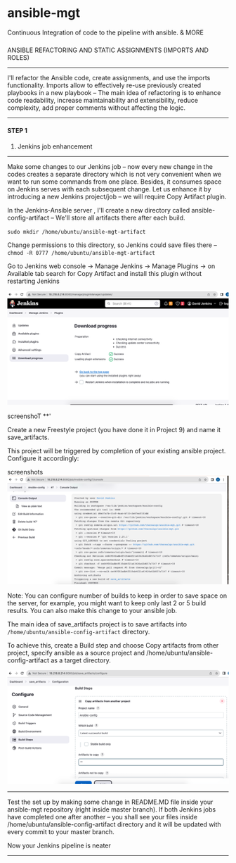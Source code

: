# ansible-mgt
Continuous Integration of code to the pipeline with  ansible. & MORE

#####
ANSIBLE REFACTORING AND STATIC ASSIGNMENTS (IMPORTS AND ROLES)

---
I'll refactor the  Ansible code, create assignments, and use the imports functionality. Imports allow to effectively re-use previously created playbooks in a new playbook – 
The main idea of refactoring is to enhance code readability, increase maintainability and extensibility, reduce complexity, add proper comments without affecting the logic.

***

#### STEP 1
 1. Jenkins job enhancement
 ___

Make some changes to our Jenkins job – now every new change in the codes creates a separate directory which is not very convenient when we want to run some commands from one place. Besides, it consumes space on Jenkins serves with each subsequent change. Let us enhance it by introducing a new Jenkins project/job – we will require Copy Artifact plugin.

In the  Jenkins-Ansible server , I'll create a new directory called ansible-config-artifact – We'll store all artifacts there after each build.

`sudo mkdir /home/ubuntu/ansible-mgt-artifact`

Change permissions to this directory, so Jenkins could save files there – `chmod -R 0777 /home/ubuntu/ansible-mgt-artifact`

Go to Jenkins web console -> Manage Jenkins -> Manage Plugins -> on Available tab search for Copy Artifact and install this plugin without restarting Jenkins

![Jenkins-Copy plugin](/jenkins-copyartifacts.png)

screenshoT **'

Create a new Freestyle project (you have done it in Project 9) and name it save_artifacts.

This project will be triggered by completion of your existing ansible project. Configure it accordingly: 


screenshots 
![jenkins-save](/Screenshot%202023-08-25%20at%2023.08.03.png)

Note: You can configure number of builds to keep in order to save space on the server, for example, you might want to keep only last 2 or 5 build results. You can also make this change to your ansible job.

The main idea of save_artifacts project is to save artifacts into `/home/ubuntu/ansible-config-artifact` directory. 

To achieve this, create a Build step and choose Copy artifacts from other project, specify ansible as a source project and /home/ubuntu/ansible-config-artifact as a target directory.

![Build-Steps](/build-step.png)

---

Test the set up by making some change in README.MD file inside your ansible-mgt repository (right inside master branch).
If both Jenkins jobs have completed one after another – you shall see your files inside /home/ubuntu/ansible-config-artifact directory and it will be updated with every commit to your master branch.

Now your Jenkins pipeline is neater

---

